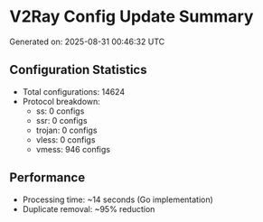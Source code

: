 # V2Ray Config Update Summary
Generated on: 2025-08-31 00:46:32 UTC

## Configuration Statistics
- Total configurations: 14624
- Protocol breakdown:
  - ss: 0 configs
  - ssr: 0 configs
  - trojan: 0 configs
  - vless: 0 configs
  - vmess: 946 configs

## Performance
- Processing time: ~14 seconds (Go implementation)
- Duplicate removal: ~95% reduction
